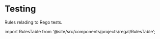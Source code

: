 # Testing

Rules relading to Rego tests.

import RulesTable from '@site/src/components/projects/regal/RulesTable';

<!-- markdownlint-disable MD033 -->
<RulesTable category="testing"/>
